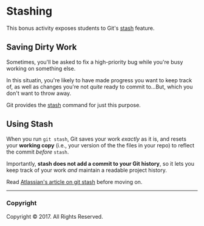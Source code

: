 # Stashing

This bonus activity exposes students to Git's [stash](https://git-scm.com/docs/git-stash) feature.

## Saving Dirty Work

Sometimes, you'll be asked to fix a high-priority bug while you're busy working on something else.

In this situatin, you're likely to have made progress you want to keep track of, as well as changes you're not _quite_ ready to commit to...But, which you don't want to throw away.

Git provides the [stash](https://git-scm.com/docs/git-stash) command for just this purpose.

## Using Stash

When you run `git stash`, Git saves your work _exactly_ as it is, and resets your **working copy** (i.e., your version of the the files in your repo) to reflect the commit _before_ `stash`.

Importantly, **stash does not add a commit to your Git history**, so it lets you keep track of your work _and_ maintain a readable project history.

Read [Atlassian's article on git stash](https://www.atlassian.com/git/tutorials/git-stash#stashing-your-work) before moving on.

- - -

### Copyright

Copyright © 2017. All Rights Reserved.
